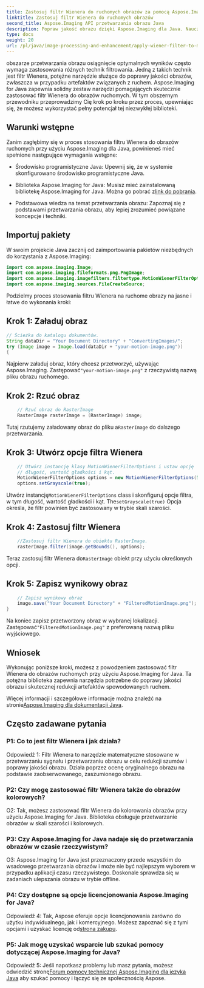 ```yaml
---
title: Zastosuj filtr Wienera do ruchomych obrazów za pomocą Aspose.Imaging dla Java
linktitle: Zastosuj filtr Wienera do ruchomych obrazów
second_title: Aspose.Imaging API przetwarzania obrazu Java
description: Popraw jakość obrazu dzięki Aspose.Imaging dla Java. Naucz się krok po kroku stosować filtr Wienera do ruchomych obrazów. Zoptymalizuj przetwarzanie obrazu.
type: docs
weight: 20
url: /pl/java/image-processing-and-enhancement/apply-wiener-filter-to-motion-images/
---
```


obszarze przetwarzania obrazu osiągnięcie optymalnych wyników często wymaga zastosowania różnych technik filtrowania. Jedną z takich technik jest filtr Wienera, potężne narzędzie służące do poprawy jakości obrazów, zwłaszcza w przypadku artefaktów związanych z ruchem. Aspose.Imaging for Java zapewnia solidny zestaw narzędzi pomagających skutecznie zastosować filtr Wienera do obrazów ruchomych. W tym obszernym przewodniku przeprowadzimy Cię krok po kroku przez proces, upewniając się, że możesz wykorzystać pełny potencjał tej niezwykłej biblioteki.

## Warunki wstępne

Zanim zagłębimy się w proces stosowania filtru Wienera do obrazów ruchomych przy użyciu Aspose.Imaging dla Java, powinieneś mieć spełnione następujące wymagania wstępne:

- Środowisko programistyczne Java: Upewnij się, że w systemie skonfigurowano środowisko programistyczne Java.

-  Biblioteka Aspose.Imaging for Java: Musisz mieć zainstalowaną bibliotekę Aspose.Imaging for Java. Można go pobrać z[link do pobrania](https://releases.aspose.com/imaging/java/).

- Podstawowa wiedza na temat przetwarzania obrazu: Zapoznaj się z podstawami przetwarzania obrazu, aby lepiej zrozumieć powiązane koncepcje i techniki.

## Importuj pakiety

W swoim projekcie Java zacznij od zaimportowania pakietów niezbędnych do korzystania z Aspose.Imaging:

```java
import com.aspose.imaging.Image;
import com.aspose.imaging.fileformats.png.PngImage;
import com.aspose.imaging.imagefilters.filtertype.MotionWienerFilterOptions;
import com.aspose.imaging.sources.FileCreateSource;
```

Podzielmy proces stosowania filtru Wienera na ruchome obrazy na jasne i łatwe do wykonania kroki:

## Krok 1: Załaduj obraz

```java
// Ścieżka do katalogu dokumentów.
String dataDir = "Your Document Directory" + "ConvertingImages/";
try (Image image = Image.load(dataDir + "your-motion-image.png"))
{
```

 Najpierw załaduj obraz, który chcesz przetworzyć, używając Aspose.Imaging. Zastępować`"your-motion-image.png"` z rzeczywistą nazwą pliku obrazu ruchomego.

## Krok 2: Rzuć obraz

```java
    // Rzuć obraz do RasterImage
    RasterImage rasterImage = (RasterImage) image;
```

 Tutaj rzutujemy załadowany obraz do pliku a`RasterImage` do dalszego przetwarzania.

## Krok 3: Utwórz opcje filtra Wienera

```java
    // Utwórz instancję klasy MotionWienerFilterOptions i ustaw opcję
    // długość, wartość gładkości i kąt.
    MotionWienerFilterOptions options = new MotionWienerFilterOptions(50, 9, 90);
    options.setGrayscale(true);
```

 Utwórz instancję`MotionWienerFilterOptions` class i skonfiguruj opcje filtra, w tym długość, wartość gładkości i kąt. The`setGrayscale(true)` Opcja określa, że filtr powinien być zastosowany w trybie skali szarości.

## Krok 4: Zastosuj filtr Wienera

```java
    //Zastosuj filtr Wienera do obiektu RasterImage.
    rasterImage.filter(image.getBounds(), options);
```

 Teraz zastosuj filtr Wienera do`RasterImage` obiekt przy użyciu określonych opcji.

## Krok 5: Zapisz wynikowy obraz

```java
    // Zapisz wynikowy obraz
    image.save("Your Document Directory" + "FilteredMotionImage.png");
}
```

 Na koniec zapisz przetworzony obraz w wybranej lokalizacji. Zastępować`"FilteredMotionImage.png"` z preferowaną nazwą pliku wyjściowego.

## Wniosek

Wykonując poniższe kroki, możesz z powodzeniem zastosować filtr Wienera do obrazów ruchomych przy użyciu Aspose.Imaging for Java. Ta potężna biblioteka zapewnia narzędzia potrzebne do poprawy jakości obrazu i skutecznej redukcji artefaktów spowodowanych ruchem.

 Więcej informacji i szczegółowe informacje można znaleźć na stronie[Aspose.Imaging dla dokumentacji Java](https://reference.aspose.com/imaging/java/).

## Często zadawane pytania

### P1: Co to jest filtr Wienera i jak działa?

Odpowiedź 1: Filtr Wienera to narzędzie matematyczne stosowane w przetwarzaniu sygnału i przetwarzaniu obrazu w celu redukcji szumów i poprawy jakości obrazu. Działa poprzez ocenę oryginalnego obrazu na podstawie zaobserwowanego, zaszumionego obrazu.

### P2: Czy mogę zastosować filtr Wienera także do obrazów kolorowych?

O2: Tak, możesz zastosować filtr Wienera do kolorowania obrazów przy użyciu Aspose.Imaging for Java. Biblioteka obsługuje przetwarzanie obrazów w skali szarości i kolorowych.

### P3: Czy Aspose.Imaging for Java nadaje się do przetwarzania obrazów w czasie rzeczywistym?

O3: Aspose.Imaging for Java jest przeznaczony przede wszystkim do wsadowego przetwarzania obrazów i może nie być najlepszym wyborem w przypadku aplikacji czasu rzeczywistego. Doskonale sprawdza się w zadaniach ulepszania obrazu w trybie offline.

### P4: Czy dostępne są opcje licencjonowania Aspose.Imaging for Java?

 Odpowiedź 4: Tak, Aspose oferuje opcje licencjonowania zarówno do użytku indywidualnego, jak i komercyjnego. Możesz zapoznać się z tymi opcjami i uzyskać licencję od[strona zakupu](https://purchase.aspose.com/buy).

### P5: Jak mogę uzyskać wsparcie lub szukać pomocy dotyczącej Aspose.Imaging for Java?

 Odpowiedź 5: Jeśli napotkasz problemy lub masz pytania, możesz odwiedzić stronę[Forum pomocy technicznej Aspose.Imaging dla języka Java](https://forum.aspose.com/) aby szukać pomocy i łączyć się ze społecznością Aspose.